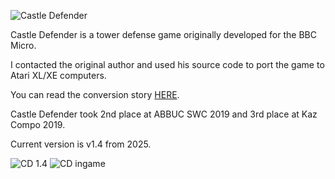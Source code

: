 ![Castle Defender](http://matosimi.websupport.sk/atari/wp-content/uploads/2019/08/cds1.png)

Castle Defender is a tower defense game originally developed for the BBC Micro. 

I contacted the original author and used his source code to port the game to Atari XL/XE computers.

You can read the conversion story [HERE](http://matosimi.websupport.sk/atari/2019/08/the-story-of-castle-defender/).

Castle Defender took 2nd place at ABBUC SWC 2019 and 3rd place at Kaz Compo 2019.

Current version is v1.4 from 2025.

![CD 1.4](http://matosimi.websupport.sk/atari/wp-content/uploads/2025/05/cd_14.png)
![CD ingame](http://matosimi.websupport.sk/atari/wp-content/uploads/2019/08/cd_r112.png)
